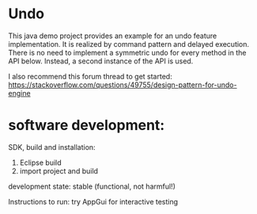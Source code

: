# Undo
This java demo project provides an example for an undo feature implementation.
It is realized by command pattern and delayed execution.
There is no need to implement a symmetric undo for every method in the API below.
Instead, a second instance of the API is used.

I also recommend this forum thread to get started: 
https://stackoverflow.com/questions/49755/design-pattern-for-undo-engine


# software development:
SDK, build and installation:

1.	Eclipse build
2.	import project and build

development state: stable (functional, not harmful!)

Instructions to run:
try AppGui for interactive testing
